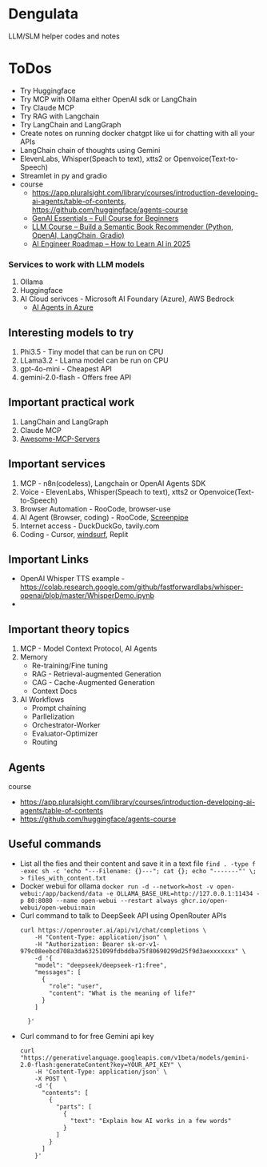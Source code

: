 # Dengulata
LLM/SLM helper codes and notes

# ToDos
- Try Huggingface
- Try MCP with Ollama either OpenAI sdk or LangChain
- Try Claude MCP
- Try RAG with Langchain
- Try LangChain and LangGraph
- Create notes on running docker chatgpt like ui for chatting with all your APIs 
- LangChain chain of thoughts using Gemini
- ElevenLabs, Whisper(Speach to text), xtts2 or Openvoice(Text-to-Speech)
- Streamlet in py and gradio
- course
     - https://app.pluralsight.com/library/courses/introduction-developing-ai-agents/table-of-contents, https://github.com/huggingface/agents-course
     - [GenAI Essentials – Full Course for Beginners](https://www.youtube.com/watch?v=nJ25yl34Uqw)
     - [LLM Course – Build a Semantic Book Recommender (Python, OpenAI, LangChain, Gradio)](https://www.youtube.com/watch?v=Q7mS1VHm3Yw)
     - [AI Engineer Roadmap – How to Learn AI in 2025](https://www.youtube.com/watch?v=nYXVvK-Wmn0)
     
### Services to work with LLM models
1. Ollama
2. Huggingface
3. AI Cloud serivces    -    Microsoft AI Foundary (Azure), AWS Bedrock
    - [AI Agents in Azure](https://devblogs.microsoft.com/all-things-azure/how-to-develop-ai-apps-and-agents-in-azure-a-visual-guide)
## Interesting models to try
1. Phi3.5       - Tiny model that can be run on CPU
2. LLama3.2     - LLama model can be run on CPU
3. gpt-4o-mini  - Cheapest API
4. gemini-2.0-flash - Offers free API

## Important practical work
1. LangChain and LangGraph
2. Claude MCP
3. [Awesome-MCP-Servers](https://github.com/punkpeye/awesome-mcp-servers) 

## Important services
1. MCP                   -  n8n(codeless), Langchain or OpenAI Agents SDK
2. Voice                 -  ElevenLabs, Whisper(Speach to text), xtts2 or Openvoice(Text-to-Speech)
3. Browser Automation    -  RooCode, browser-use
4. AI Agent (Browser, coding) - RooCode, [Screenpipe](https://github.com/mediar-ai/screenpipe)
5. Internet access       -  DuckDuckGo, tavily.com
6. Coding                -  Cursor, [windsurf](https://codeium.com/windsurf), Replit

## Important Links
- OpenAI Whisper TTS example - https://colab.research.google.com/github/fastforwardlabs/whisper-openai/blob/master/WhisperDemo.ipynb
- 
## Important theory topics 
1. MCP - Model Context Protocol, AI Agents
2. Memory
    -    Re-training/Fine tuning
    -    RAG - Retrieval-augmented Generation
    -    CAG - Cache-Augmented Generation
    -    Context Docs
3. AI Workflows
    -    Prompt chaining
    -    Parllelization
    -    Orchestrator-Worker
    -    Evaluator-Optimizer
    -    Routing

## Agents
course 
- https://app.pluralsight.com/library/courses/introduction-developing-ai-agents/table-of-contents
- https://github.com/huggingface/agents-course


## Useful commands
- List all the fies and their content and save it in a text file ```find . -type f -exec sh -c 'echo "---Filename: {}---"; cat {}; echo "-------"' \; > files_with_content.txt```
- Docker webui for ollama ```docker run -d --network=host -v open-webui:/app/backend/data -e OLLAMA_BASE_URL=http://127.0.0.1:11434 -p 80:8080 --name open-webui --restart always ghcr.io/open-webui/open-webui:main```
- Curl command to talk to DeepSeek API using OpenRouter APIs
  ```
  curl https://openrouter.ai/api/v1/chat/completions \
      -H "Content-Type: application/json" \
      -H "Authorization: Bearer sk-or-v1-979c08eebcd708a3da63251099fdbddba75f80690299d25f9d3aexxxxxxx" \
      -d '{
      "model": "deepseek/deepseek-r1:free",
      "messages": [
        {
          "role": "user",
          "content": "What is the meaning of life?"
        }
      ]
      
    }'
  ```
- Curl command to for free Gemini api key
  ```
  curl "https://generativelanguage.googleapis.com/v1beta/models/gemini-2.0-flash:generateContent?key=YOUR_API_KEY" \
      -H 'Content-Type: application/json' \
      -X POST \
      -d '{
        "contents": [
          {
            "parts": [
              {
                "text": "Explain how AI works in a few words"
              }
            ]
          }
        ]
      }'
  ```
